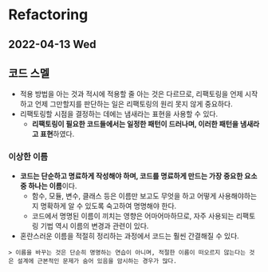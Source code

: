 # Refactoring
## 2022-04-13 Wed

## 코드 스멜
* 적용 방법을 아는 것과 적시에 적용할 줄 아는 것은 다르므로, 리팩토링을 언제 시작하고 언제 그만할지를 판단하는 일은 리팩토링의 원리 못지 않게 중요하다.
* 리팩토링할 시점을 결정하는 데에는 냄새라는 표현을 사용할 수 있다.
  * **리팩토링이 필요한 코드들에서는 일정한 패턴이 드러나며, 이러한 패턴을 냄새라고 표현**하였다.

### 이상한 이름
* **코드는 단순하고 명료하게 작성해야 하며, 코드를 명료하게 만드는 가장 중요한 요소 중 하나는 이름**이다.
  * 함수, 모듈, 변수, 클래스 등은 이름만 보고도 무엇을 하고 어떻게 사용해야하는지 명확하게 알 수 있도록 숙고하여 명명해야 한다.
  * 코드에서 명명된 이름이 끼치는 영향은 어마어마하므로, 자주 사용되는 리팩토링 기법 역시 이름의 변경과 관련이 있다.
* 혼란스러운 이름을 적절히 정리하는 과정에서 코드는 훨씬 간결해질 수 있다.
```
> 이름을 바꾸는 것은 단순히 명명하는 연습이 아니며, 적절한 이름이 떠오르지 않는다는 것은 설계에 근본적인 문제가 숨어 있음을 암시하는 경우가 많다.
```